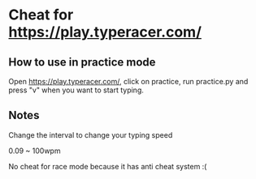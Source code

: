# Cheat for https://play.typeracer.com/
 
## How to use in practice mode
Open https://play.typeracer.com/, click on practice, run practice.py and press "v" when you want to start typing.

## Notes
Change the interval to change your typing speed

0.09 ~ 100wpm

No cheat for race mode because it has anti cheat system :(
